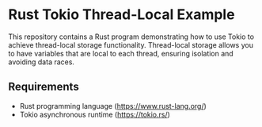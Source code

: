 # Rust Tokio Thread-Local Example

This repository contains a Rust program demonstrating how to use Tokio to achieve thread-local storage functionality. Thread-local storage allows you to have variables that are local to each thread, ensuring isolation and avoiding data races.

## Requirements

- Rust programming language (https://www.rust-lang.org/)
- Tokio asynchronous runtime (https://tokio.rs/)
